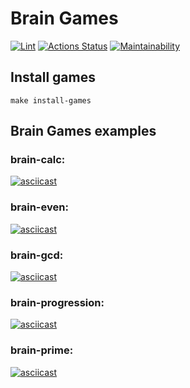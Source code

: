 # Brain Games

[![Lint](https://github.com/milanych/frontend-project-lvl1/actions/workflows/lint.yml/badge.svg)](https://github.com/milanych/frontend-project-lvl1/actions/workflows/lint.yml) [![Actions Status](https://github.com/milanych/frontend-project-lvl1/workflows/hexlet-check/badge.svg)](https://github.com/milanych/frontend-project-lvl1/actions) [![Maintainability](https://api.codeclimate.com/v1/badges/fa9dd2287860487c3c0d/maintainability)](https://codeclimate.com/github/milanych/frontend-project-lvl1/maintainability)

## Install games

```
make install-games
```
## Brain Games examples
### brain-calc:
[![asciicast](https://asciinema.org/a/75YDTNxDzAVeukAJOzicIXlLp.svg)](https://asciinema.org/a/75YDTNxDzAVeukAJOzicIXlLp)

### brain-even:
[![asciicast](https://asciinema.org/a/zJDJEaEtT4uIJpOWpsvT8LB7C.svg)](https://asciinema.org/a/zJDJEaEtT4uIJpOWpsvT8LB7C)

### brain-gcd:
[![asciicast](https://asciinema.org/a/kkzmPfeoKRMKyUCroHXeq2u2c.svg)](https://asciinema.org/a/kkzmPfeoKRMKyUCroHXeq2u2c)

### brain-progression:
[![asciicast](https://asciinema.org/a/t1x3xcCrhephyTBpHhaJgE8MW.svg)](https://asciinema.org/a/t1x3xcCrhephyTBpHhaJgE8MW)

### brain-prime:
[![asciicast](https://asciinema.org/a/2Wyv8nbMOe6jn9QiySc0Exz7v.svg)](https://asciinema.org/a/2Wyv8nbMOe6jn9QiySc0Exz7v)
